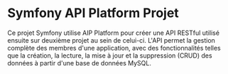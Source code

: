 # Symfony API Platform Projet

Ce projet Symfony utilise AIP Platform pour créer une API RESTful utilisé ensuite sur deuxième projet au sein de celui-ci.
L'API permet la gestion complète des membres d'une application, avec des fonctionnalités telles que la création, la lecture, 
la mise à jour et la suppression (CRUD) des données à partir d'une base de données MySQL.
